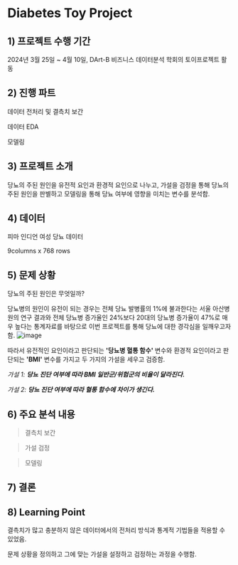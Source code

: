 # Diabetes Toy Project


## 1) 프로젝트 수행 기간
2024년 3월 25일 ~ 4월 10일, DArt-B 비즈니스 데이터분석 학회의 토이프로젝트 활동


## 2) 진행 파트
데이터 전처리 및 결측치 보간

데이터 EDA

모델링


## 3) 프로젝트 소개
당뇨의 주된 원인을 유전적 요인과 환경적 요인으로 나누고, 가설을 검정을 통해 당뇨의 주된 원인을 판별하고 모델링을 통해 당뇨 여부에 영향을 미치는 변수를 분석함.  


## 4) 데이터
 피마 인디언 여성 당뇨 데이터
 
 9columns x 768 rows

## 5) 문제 상황
당뇨의 주된 원인은 무엇일까?

당뇨병의 원인이 유전이 되는 경우는 전체 당뇨 발병률의 1%에 불과한다는 서울 아산병원의 연구 결과와 전체 당뇨병 증가율인 24%보다 20대의 당뇨병 증가율이 47%로 매우 높다는 통계자료를 바탕으로 이번 프로젝트를 통해 당뇨에 대한 경각심을 일깨우고자 함.
![image](https://github.com/user-attachments/assets/0e2735af-19e0-497a-9f47-7b730ad18aca)

따라서 유전적인 요인이라고 판단되는 __'당뇨병 혈통 함수'__ 변수와 환경적 요인이라고 판단되는 __'BMI'__ 변수를 가지고 두 가지의 가설을 세우고 검증함.

*가설 1: __당뇨 진단 여부에 따라 BMI 일반군/위험군의 비율이 달라진다.__*

*가설 2: __당뇨 진단 여부에 따라 혈통 함수에 차이가 생긴다.__*



## 6) 주요 분석 내용
> 결측치 보간 


> 가설 검정


> 모델링 



## 7) 결론



## 8) Learning Point
결측치가 많고 충분하지 않은 데이터에서의 전처리 방식과 통계적 기법들을 적용할 수 있었음.

문제 상황을 정의하고 그에 맞는 가설을 설정하고 검정하는 과정을 수행함. 
